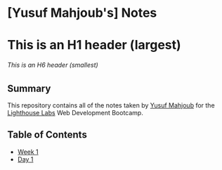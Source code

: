 # [Yusuf Mahjoub's] Notes
# This is an H1 header (largest)
###### This is an H6 header (smallest) 
## Summary 

This repository contains all of the notes taken by [Yusuf Mahjoub](https://github.com/Ymahjoub) for the [Lighthouse Labs](https://www.lighthouselabs.ca/) Web Development Bootcamp.

## Table of Contents 
* [Week 1](/Week_1) 
 * [Day 1](/Day_1)